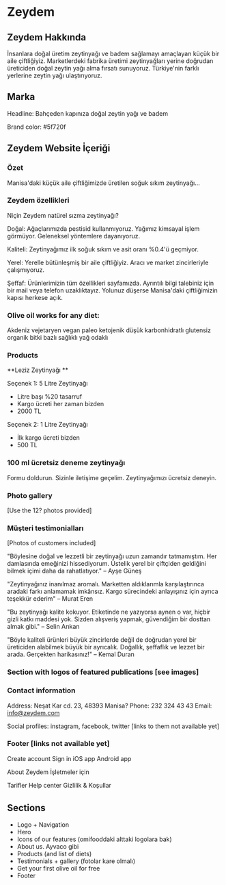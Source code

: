 # Zeydem

## Zeydem Hakkında

İnsanlara doğal üretim zeytinyağı ve badem sağlamayı amaçlayan küçük bir aile çiftliğiyiz. Marketlerdeki fabrika üretimi zeytinyağları yerine doğrudan üreticiden doğal zeytin yağı alma fırsatı sunuyoruz. Türkiye'nin farklı yerlerine zeytin yağı ulaştırıyoruz.

## Marka

Headline: Bahçeden kapınıza doğal zeytin yağı ve badem

Brand color: #5f720f

## Zeydem Website İçeriği

### Özet

Manisa'daki küçük aile çiftliğimizde üretilen soğuk sıkım zeytinyağı...

### Zeydem özellikleri

Niçin Zeydem natürel sızma zeytinyağı?

Doğal: Ağaçlarımızda pestisid kullanmıyoruz. Yağımız kimsayal işlem görmüyor. Geleneksel yöntemlere dayanıyoruz.

Kaliteli: Zeytinyağımız ilk soğuk sıkım ve asit oranı %0.4'ü geçmiyor.

Yerel: Yerelle bütünleşmiş bir aile çiftliğiyiz. Aracı ve market zincirleriyle çalışmıyoruz.

Şeffaf: Ürünlerimizin tüm özellikleri sayfamızda. Ayrıntılı bilgi talebiniz için bir mail veya telefon uzaklıktayız. Yolunuz düşerse Manisa'daki çiftliğimizin kapısı herkese açık.

### Olive oil works for any diet:

Akdeniz
vejetaryen
vegan
paleo
ketojenik
düşük karbonhidratlı
glutensiz
organik
bitki bazlı
sağlıklı
yağ odaklı

### Products

**Leziz Zeytinyağı **

Seçenek 1: 5 Litre Zeytinyağı

- Litre başı %20 tasarruf
- Kargo ücreti her zaman bizden
- 2000 TL

Seçenek 2: 1 Litre Zeytinyağı

- İlk kargo ücreti bizden
- 500 TL

### 100 ml ücretsiz deneme zeytinyağı

Formu doldurun. Sizinle iletişime geçelim. Zeytinyağımızı ücretsiz deneyin.

### Photo gallery

[Use the 12? photos provided]

### Müşteri testimonialları

[Photos of customers included]

"Böylesine doğal ve lezzetli bir zeytinyağı uzun zamandır tatmamıştım. Her damlasında emeğinizi hissediyorum. Üstelik yerel bir çiftçiden geldiğini bilmek içimi daha da rahatlatıyor."
– Ayşe Güneş

"Zeytinyağınız inanılmaz aromalı. Marketten aldıklarımla karşılaştırınca aradaki farkı anlamamak imkânsız. Kargo sürecindeki anlayışınız için ayrıca teşekkür ederim"
– Murat Eren

"Bu zeytinyağı kalite kokuyor. Etiketinde ne yazıyorsa aynen o var, hiçbir gizli katkı maddesi yok. Sizden alışveriş yapmak, güvendiğim bir dosttan almak gibi."
– Selin Arıkan

"Böyle kaliteli ürünleri büyük zincirlerde değil de doğrudan yerel bir üreticiden alabilmek büyük bir ayrıcalık. Doğallık, şeffaflık ve lezzet bir arada. Gerçekten harikasınız!"
– Kemal Duran

### Section with logos of featured publications [see images]

### Contact information

Address: Neşat Kar cd. 23, 48393 Manisa?
Phone: 232 324 43 43
Email: info@zeydem.com

Social profiles: instagram, facebook, twitter [links to them not available yet]

### Footer [links not available yet]

Create account
Sign in
iOS app
Android app

About Zeydem
İşletmeler için

Tarifler
Help center
Gizlilik & Koşullar

######

## Sections

- Logo + Navigation
- Hero
- Icons of our features (omifooddaki alttaki logolara bak)
- About us. Ayvaco gibi
- Products (and list of diets)
- Testimonials + gallery (fotolar kare olmalı)
- Get your first olive oil for free
- Footer

